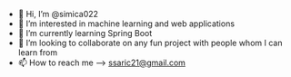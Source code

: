 - 👋 Hi, I’m @simica022
- 👀 I’m interested in machine learning and web applications
- 🌱 I’m currently learning Spring Boot
- 💞️ I’m looking to collaborate on any fun project with people whom I can learn from
- 📫 How to reach me --> ssaric21@gmail.com

<!---
simica022/simica022 is a ✨ special ✨ repository because its `README.md` (this file) appears on your GitHub profile.
You can click the Preview link to take a look at your changes.
--->
